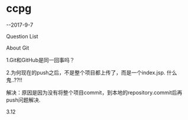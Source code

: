 # ccpg

--2017-9-7

Question List

About Git

1.Git和GitHub是同一回事吗？

2.为何现在的push之后，不是整个项目都上传了，而是一个index.jsp. 什么鬼..??!!

解决：原因是因为没有将整个项目commit，到本地的repository.commit后再push问题解决.

3.12

